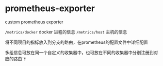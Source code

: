 # prometheus-exporter


custom prometheus exporter

`/metrics/docker` docker 进程的信息
`/metrics/host` 主机的信息

将不同项目的指标放入到分支的路由，在prometheus的配置文件中详细配置

多组信息可放在同一个自定义的收集器中，也可放在不同的收集器中分别注册到对应的路由下

